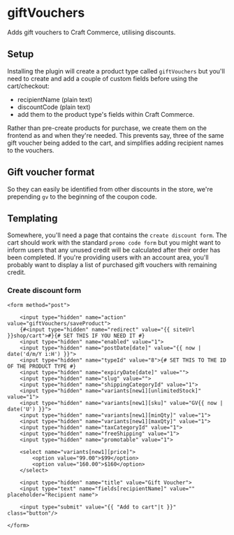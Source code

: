 # giftVouchers
Adds gift vouchers to Craft Commerce, utilising discounts.

## Setup
Installing the plugin will create a product type called `giftVouchers` but you'll need to create and add a couple of custom fields before using the cart/checkout:
- recipientName (plain text)
- discountCode (plain text)
- add them to the product type's fields within Craft Commerce.

Rather than pre-create products for purchase, we create them on the frontend as and when they're needed. This prevents say, three of the same gift voucher being added to the cart, and simplifies adding recipient names to the vouchers. 

## Gift voucher format
So they can easily be identified from other discounts in the store, we're prepending `gv` to the beginning of the coupon code. 

## Templating
Somewhere, you'll need a page that contains the `create discount form`. The cart should work with the standard `promo code form` but you might want to inform users that any unused credit will be calculated after their order has been completed. If you're providing users with an account area, you'll probably want to display a list of purchased gift vouchers with remaining credit.

### Create discount form
```
<form method="post">

    <input type="hidden" name="action" value="giftVouchers/saveProduct">
    {#<input type="hidden" name="redirect" value="{{ siteUrl }}shop/cart">#}{# SET THIS IF YOU NEED IT #}
    <input type="hidden" name="enabled" value="1">
    <input type="hidden" name="postDate[date]" value="{{ now | date('d/m/Y i:H') }}">
    <input type="hidden" name="typeId" value="8">{# SET THIS TO THE ID OF THE PRODUCT TYPE #}
    <input type="hidden" name="expiryDate[date]" value="">
    <input type="hidden" name="slug" value="">
    <input type="hidden" name="shippingCategoryId" value="1">
    <input type="hidden" name="variants[new1][unlimitedStock]" value="1">
    <input type="hidden" name="variants[new1][sku]" value="GV{{ now | date('U') }}">
    <input type="hidden" name="variants[new1][minQty]" value="1">
    <input type="hidden" name="variants[new1][maxQty]" value="1">
    <input type="hidden" name="taxCategoryId" value="1">
    <input type="hidden" name="freeShipping" value="1">
    <input type="hidden" name="promotable" value="1">

    <select name="variants[new1][price]">
        <option value="99.00">$99</option>
        <option value="160.00">$160</option>
    </select>

    <input type="hidden" name="title" value="Gift Voucher">
    <input type="text" name="fields[recipientName]" value="" placeholder="Recipient name">

    <input type="submit" value="{{ "Add to cart"|t }}" class="button"/>

</form>
```
